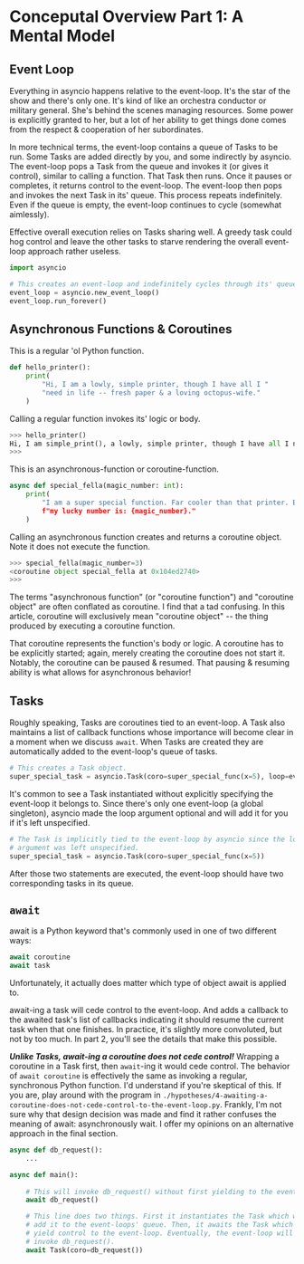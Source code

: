 # Conceputal Overview Part 1: A Mental Model

## Event Loop

Everything in asyncio happens relative to the event-loop. It's the star of the show and there's only one. It's kind of like an orchestra conductor or military general. She's behind the scenes managing resources. Some power is explicitly granted to her, but a lot of her ability to get things done comes from the respect & cooperation of her subordinates.

In more technical terms, the event-loop contains a queue of Tasks to be run. Some Tasks are added directly by you, and some indirectly by asyncio. The event-loop pops a Task from the queue and invokes it (or gives it control), similar to calling a function. That Task then runs. Once it pauses or completes, it returns control to the event-loop. The event-loop then pops and invokes the next Task in its' queue. This process repeats indefinitely. Even if the queue is empty, the event-loop continues to cycle (somewhat aimlessly).

Effective overall execution relies on Tasks sharing well. A greedy task could hog control and leave the other tasks to starve rendering the overall event-loop approach rather useless. 

```python
import asyncio

# This creates an event-loop and indefinitely cycles through its' queue of tasks.
event_loop = asyncio.new_event_loop()
event_loop.run_forever()
```

## Asynchronous Functions & Coroutines

This is a regular 'ol Python function.
```python
def hello_printer():
    print(
        "Hi, I am a lowly, simple printer, though I have all I "
        "need in life -- fresh paper & a loving octopus-wife."
    )
```

Calling a regular function invokes its' logic or body. 
```python
>>> hello_printer()
Hi, I am simple_print(), a lowly, simple printer, though I have all I need in life -- fresh paper & a loving octopus-wife.
>>>
```

This is an asynchronous-function or coroutine-function.
```python
async def special_fella(magic_number: int):
    print(
        "I am a super special function. Far cooler than that printer. By the way, 
        f"my lucky number is: {magic_number}."
    )
```

Calling an asynchronous function creates and returns a coroutine object. Note it does not execute the function.
```python
>>> special_fella(magic_number=3)
<coroutine object special_fella at 0x104ed2740>
>>> 
```

The terms "asynchronous function" (or "coroutine function") and "coroutine object" are often conflated as coroutine. I find that a tad confusing. In this article, coroutine will exclusively mean "coroutine object" -- the thing produced by executing a coroutine function.

That coroutine represents the function's body or logic. A coroutine has to be explicitly started; again, merely creating the coroutine does not start it. Notably, the coroutine can be paused & resumed. That pausing & resuming ability is what allows
for asynchronous behavior!

## Tasks

Roughly speaking, Tasks are coroutines tied to an event-loop. A Task also maintains a list of callback functions whose importance will become clear in a moment when we discuss `await`. When Tasks are created they are automatically added to the event-loop's queue of tasks.

```python
# This creates a Task object.
super_special_task = asyncio.Task(coro=super_special_func(x=5), loop=event_loop)
```

It's common to see a Task instantiated without explicitly specifying the event-loop it belongs to. Since there's only one event-loop (a global singleton), asyncio made the loop argument optional and will add it for you if it's left unspecified.
```python
# The Task is implicitly tied to the event-loop by asyncio since the loop 
# argument was left unspecified.
super_special_task = asyncio.Task(coro=super_special_func(x=5))
```

After those two statements are executed, the event-loop should have two corresponding tasks in its queue.

## `await`

await is a Python keyword that's commonly used in one of two different ways:
```python
await coroutine
await task
```

Unfortunately, it actually does matter which type of object await is applied to. 

await-ing a task will cede control to the event-loop. And adds a callback to the awaited task's list of callbacks indicating it should resume the current task when that one finishes. In practice, it's slightly more convoluted, but not by too much. In part 2, you'll see the details that make this possible.

***Unlike Tasks, await-ing a coroutine does not cede control!*** Wrapping a coroutine in a Task first, then `await`-ing it would cede control. The behavior of `await coroutine` is effectively the same as invoking a regular, synchronous Python function. I'd understand if you're skeptical of this. If you are, play around with the program in `./hypotheses/4-awaiting-a-coroutine-does-not-cede-control-to-the-event-loop.py`. Frankly, I'm not sure why that design decision was made and find it rather confuses the meaning of await: asynchronously wait. I offer my opinions on an alternative approach in the final section.


```python
async def db_request():
    ...

async def main():
    
    # This will invoke db_request() without first yielding to the event-loop.
    await db_request()

    # This line does two things. First it instantiates the Task which will 
    # add it to the event-loops' queue. Then, it awaits the Task which will
    # yield control to the event-loop. Eventually, the event-loop will 
    # invoke db_request().
    await Task(coro=db_request())
```